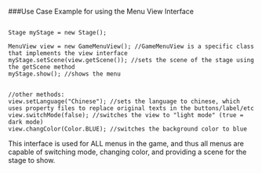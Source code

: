 ###Use Case Example for using the Menu View Interface

```

Stage myStage = new Stage();

MenuView view = new GameMenuView(); //GameMenuView is a specific class that implements the view interface
myStage.setScene(view.getScene()); //sets the scene of the stage using the getScene method
myStage.show(); //shows the menu


//other methods:
view.setLanguage("Chinese"); //sets the language to chinese, which uses property files to replace original texts in the buttons/label/etc
view.switchMode(false); //switches the view to "light mode" (true = dark mode)
view.changColor(Color.BLUE); //switches the background color to blue

```

This interface is used for ALL menus in the game, and thus all menus are capable of switching mode, changing 
color, and providing a scene for the stage to show.